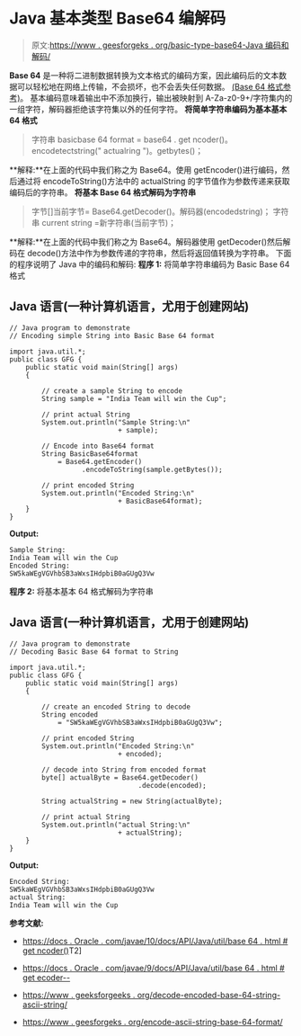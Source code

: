 # Java 基本类型 Base64 编解码

> 原文:[https://www . geesforgeks . org/basic-type-base64-Java 编码和解码/](https://www.geeksforgeeks.org/basic-type-base64-encoding-and-decoding-in-java/)

**Base 64** 是一种将二进制数据转换为文本格式的编码方案，因此编码后的文本数据可以轻松地在网络上传输，不会损坏，也不会丢失任何数据。 [(Base 64 格式参考)](https://www.geeksforgeeks.org/encode-ascii-string-base-64-format/)。
基本编码意味着输出中不添加换行，输出被映射到 A-Za-z0-9+/字符集内的一组字符，解码器拒绝该字符集以外的任何字符。
**将简单字符串编码为基本基本 64 格式**

> 字符串 basicbase 64 format = base64 . get ncoder()。encodetectstring(" actualring ")。getbytes()；

**解释:**在上面的代码中我们称之为 Base64。使用 getEncoder()进行编码，然后通过将 encodeToString()方法中的 actualString 的字节值作为参数传递来获取编码后的字符串。
**将基本 Base 64 格式解码为字符串**

> 字节[]当前字节= Base64.getDecoder()。解码器(encodedstring)；
> 字符串 current string =新字符串(当前字节)；

**解释:**在上面的代码中我们称之为 Base64。解码器使用 getDecoder()然后解码在 decode()方法中作为参数传递的字符串，然后将返回值转换为字符串。
下面的程序说明了 Java 中的编码和解码:
**程序 1:** 将简单字符串编码为 Basic Base 64 格式

## Java 语言(一种计算机语言，尤用于创建网站)

```
// Java program to demonstrate
// Encoding simple String into Basic Base 64 format

import java.util.*;
public class GFG {
    public static void main(String[] args)
    {

        // create a sample String to encode
        String sample = "India Team will win the Cup";

        // print actual String
        System.out.println("Sample String:\n"
                           + sample);

        // Encode into Base64 format
        String BasicBase64format
            = Base64.getEncoder()
                  .encodeToString(sample.getBytes());

        // print encoded String
        System.out.println("Encoded String:\n"
                           + BasicBase64format);
    }
}
```

**Output:** 

```
Sample String:
India Team will win the Cup
Encoded String:
SW5kaWEgVGVhbSB3aWxsIHdpbiB0aGUgQ3Vw
```

**程序 2:** 将基本基本 64 格式解码为字符串

## Java 语言(一种计算机语言，尤用于创建网站)

```
// Java program to demonstrate
// Decoding Basic Base 64 format to String

import java.util.*;
public class GFG {
    public static void main(String[] args)
    {

        // create an encoded String to decode
        String encoded
            = "SW5kaWEgVGVhbSB3aWxsIHdpbiB0aGUgQ3Vw";

        // print encoded String
        System.out.println("Encoded String:\n"
                           + encoded);

        // decode into String from encoded format
        byte[] actualByte = Base64.getDecoder()
                                .decode(encoded);

        String actualString = new String(actualByte);

        // print actual String
        System.out.println("actual String:\n"
                           + actualString);
    }
}
```

**Output:** 

```
Encoded String:
SW5kaWEgVGVhbSB3aWxsIHdpbiB0aGUgQ3Vw
actual String:
India Team will win the Cup
```

**参考文献:**

*   [https://docs . Oracle . com/javae/10/docs/API/Java/util/base 64 . html # get ncoder()](https://docs.oracle.com/javase/10/docs/api/java/util/Base64.html#getEncoder())T2]
*   [https://docs . Oracle . com/javae/9/docs/API/Java/util/base 64 . html # get ecoder--](https://docs.oracle.com/javase/9/docs/api/java/util/Base64.html#getDecoder--)

*   [https://www . geeksforgeeks . org/decode-encoded-base-64-string-ascii-string/](https://www.geeksforgeeks.org/decode-encoded-base-64-string-ascii-string/)

*   [https://www . geesforgeks . org/encode-ascii-string-base-64-format/](https://www.geeksforgeeks.org/encode-ascii-string-base-64-format/)